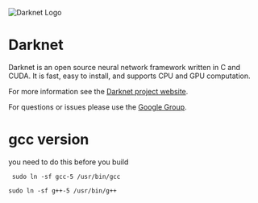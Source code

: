![Darknet Logo](http://pjreddie.com/media/files/darknet-black-small.png)

# Darknet #
Darknet is an open source neural network framework written in C and CUDA. It is fast, easy to install, and supports CPU and GPU computation.

For more information see the [Darknet project website](http://pjreddie.com/darknet).

For questions or issues please use the [Google Group](https://groups.google.com/forum/#!forum/darknet).


# gcc version 
you need to do this before you build
```
 sudo ln -sf gcc-5 /usr/bin/gcc
```
```
sudo ln -sf g++-5 /usr/bin/g++
```
